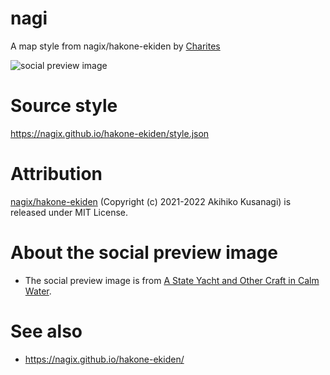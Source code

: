 # nagi
A map style from nagix/hakone-ekiden by [Charites](https://github.com/unvt/charites)

![social preview image](https://repository-images.githubusercontent.com/450753021/8e067371-b442-4301-8267-454db1d22e9f)

# Source style
https://nagix.github.io/hakone-ekiden/style.json

# Attribution
[nagix/hakone-ekiden](https://github.com/nagix/hakone-ekiden) (Copyright (c) 2021-2022 Akihiko Kusanagi) is released under MIT License.

# About the social preview image
- The social preview image is from [A State Yacht and Other Craft in Calm Water](https://www.metmuseum.org/art/collection/search/435842).

# See also
- https://nagix.github.io/hakone-ekiden/
